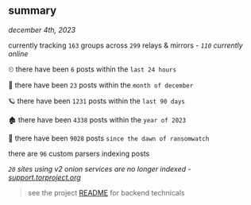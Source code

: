 
## summary
_december 4th, 2023_

currently tracking `163` groups across `299` relays & mirrors - _`110` currently online_

⏲ there have been `6` posts within the `last 24 hours`

🦈 there have been `23` posts within the `month of december`

🪐 there have been `1231` posts within the `last 90 days`

🏚 there have been `4338` posts within the `year of 2023`

🦕 there have been `9028` posts `since the dawn of ransomwatch`

there are `96` custom parsers indexing posts

_`20` sites using v2 onion services are no longer indexed - [support.torproject.org](https://support.torproject.org/onionservices/v2-deprecation/)_

> see the project [README](https://github.com/joshhighet/ransomwatch#ransomwatch--) for backend technicals
